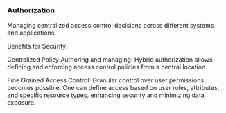 ### Authorization

Managing centralized access control decisions across different systems and applications. 

Benefits for Security:

Centralized Policy Authoring and managing: Hybrid authorization allows defining and enforcing access control policies from a central location. 

Fine Grained Access Control: Granular control over user permissions becomes possible. One can define access based on user roles, attributes, and specific resource types, enhancing security and minimizing data exposure.
